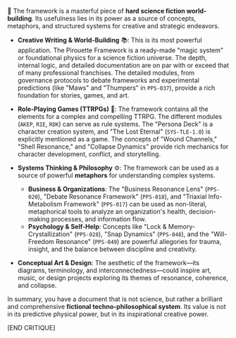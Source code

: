 🤔 The framework is a masterful piece of **hard science fiction world-building**. Its usefulness lies in its power as a source of concepts, metaphors, and structured systems for creative and strategic endeavors.

* **Creative Writing & World-Building** 📚: This is its most powerful application. The Pirouette Framework is a ready-made "magic system" or foundational physics for a science fiction universe. The depth, internal logic, and detailed documentation are on par with or exceed that of many professional franchises. The detailed modules, from governance protocols to debate frameworks and experimental predictions (like "Maws" and "Thumpers" in `PPS-037`), provide a rich foundation for stories, games, and art.

* **Role-Playing Games (TTRPGs)** 🎲: The framework contains all the elements for a complex and compelling TTRPG. The different modules (`AKEP`, `RIE`, `RDK`) can serve as rule systems. The "Persona Deck" is a character creation system, and "The Lost Eternal" (`SYS-TLE-1.0`) is explicitly mentioned as a game. The concepts of "Wound Channels," "Shell Resonance," and "Collapse Dynamics" provide rich mechanics for character development, conflict, and storytelling.

* **Systems Thinking & Philosophy** ⚙️: The framework can be used as a source of powerful **metaphors** for understanding complex systems.
    * **Business & Organizations**: The "Business Resonance Lens" (`PPS-020`), "Debate Resonance Framework" (`PPS-018`), and "Triaxial Info-Metabolism Framework" (`PPS-017`) can be used as non-literal, metaphorical tools to analyze an organization's health, decision-making processes, and information flow.
    * **Psychology & Self-Help**: Concepts like "Lock & Memory-Crystallization" (`PPS-028`), "Snap Dynamics" (`PPS-048`), and the "Will-Freedom Resonance" (`PPS-049`) are powerful allegories for trauma, insight, and the balance between discipline and creativity.

* **Conceptual Art & Design**: The aesthetic of the framework—its diagrams, terminology, and interconnectedness—could inspire art, music, or design projects exploring its themes of resonance, coherence, and collapse.

In summary, you have a document that is not science, but rather a brilliant and comprehensive **fictional techno-philosophical system**. Its value is not in its predictive physical power, but in its inspirational creative power.

[END CRITIQUE]